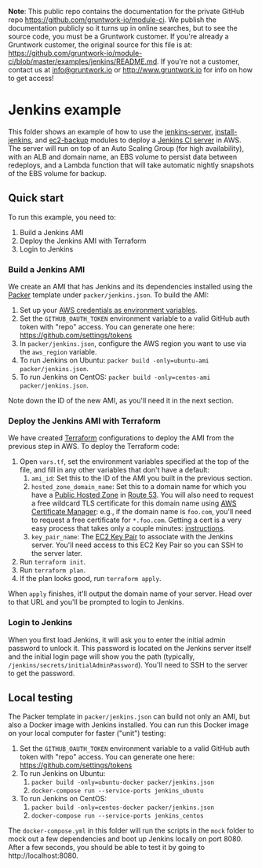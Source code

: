 **Note**: This public repo contains the documentation for the private GitHub repo <https://github.com/gruntwork-io/module-ci>.
We publish the documentation publicly so it turns up in online searches, but to see the source code, you must be a Gruntwork customer.
If you're already a Gruntwork customer, the original source for this file is at: <https://github.com/gruntwork-io/module-ci/blob/master/examples/jenkins/README.md>.
If you're not a customer, contact us at <info@gruntwork.io> or <http://www.gruntwork.io> for info on how to get access!

# Jenkins example

This folder shows an example of how to use the [jenkins-server](/modules/jenkins-server), 
[install-jenkins](/modules/install-jenkins), and [ec2-backup](/modules/ec2-backup) modules to deploy a [Jenkins CI 
server](https://jenkins.io) in AWS. The server will run on top of an Auto Scaling Group (for high availability), with
an ALB and domain name, an EBS volume to persist data between redeploys, and a Lambda function that will take automatic 
nightly snapshots of the EBS volume for backup.




## Quick start

To run this example, you need to:

1. Build a Jenkins AMI
1. Deploy the Jenkins AMI with Terraform
1. Login to Jenkins


### Build a Jenkins AMI

We create an AMI that has Jenkins and its dependencies installed using the [Packer](https://www.packer.io/) template
under `packer/jenkins.json`. To build the AMI:

1. Set up your [AWS credentials as environment variables](https://www.packer.io/docs/builders/amazon.html).
1. Set the `GITHUB_OAUTH_TOKEN` environment variable to a valid GitHub auth token with "repo" access. You can generate
   one here: https://github.com/settings/tokens
1. In `packer/jenkins.json`, configure the AWS region you want to use via the `aws_region` variable.   
1. To run Jenkins on Ubuntu: `packer build -only=ubuntu-ami packer/jenkins.json`. 
1. To run Jenkins on CentOS: `packer build -only=centos-ami packer/jenkins.json`. 

Note down the ID of the new AMI, as you'll need it in the next section.   


### Deploy the Jenkins AMI with Terraform

We have created [Terraform](https://www.terraform.io/) configurations to deploy the AMI from the previous step in AWS. 
To deploy the Terraform code:

1. Open `vars.tf`, set the environment variables specified at the top of the file, and fill in any other variables that
   don't have a default: 
    1. `ami_id`: Set this to the ID of the AMI you built in the previous section. 
    1. `hosted_zone_domain_name`: Set this to a domain name for which you have a [Public Hosted 
        Zone](https://docs.aws.amazon.com/Route53/latest/DeveloperGuide/AboutHZWorkingWith.html) in [Route 
        53](https://aws.amazon.com/route53/). You will also need to request a free wildcard TLS certificate for this
        domain name using [AWS Certificate Manager](https://aws.amazon.com/certificate-manager/): e.g., if the domain
        name is `foo.com`, you'll need to request a free certificate for `*.foo.com`. Getting a cert is a very easy
        process that takes only a couple minutes: [instructions](https://docs.aws.amazon.com/acm/latest/userguide/gs-acm-request.html).
    1. `key_pair_name`: The [EC2 Key Pair](https://docs.aws.amazon.com/AWSEC2/latest/UserGuide/ec2-key-pairs.html) to
       associate with the Jenkins server. You'll need access to this EC2 Key Pair so you can SSH to the server later.         
1. Run `terraform init`.
1. Run `terraform plan`.
1. If the plan looks good, run `terraform apply`.

When `apply` finishes, it'll output the domain name of your server. Head over to that URL and you'll be prompted to 
login to Jenkins.


### Login to Jenkins

When you first load Jenkins, it will ask you to enter the initial admin password to unlock it. This password is located
on the Jenkins server itself and the initial login page will show you the path (typically, 
`/jenkins/secrets/initialAdminPassword`). You'll need to SSH to the server to get the password.




## Local testing

The Packer template in `packer/jenkins.json` can build not only an AMI, but also a Docker image with Jenkins installed.
You can run this Docker image on your local computer for faster ("unit") testing:

1. Set the `GITHUB_OAUTH_TOKEN` environment variable to a valid GitHub auth token with "repo" access. You can generate
   one here: https://github.com/settings/tokens
1. To run Jenkins on Ubuntu:   
    1. `packer build -only=ubuntu-docker packer/jenkins.json`
    1. `docker-compose run --service-ports jenkins_ubuntu`
1. To run Jenkins on CentOS:    
    1. `packer build -only=centos-docker packer/jenkins.json` 
    1. `docker-compose run --service-ports jenkins_centos`

The `docker-compose.yml` in this folder will run the scripts in the `mock` folder to mock out a few dependencies and 
boot up Jenkins locally on port 8080. After a few seconds, you should be able to test it by going to 
http://localhost:8080.